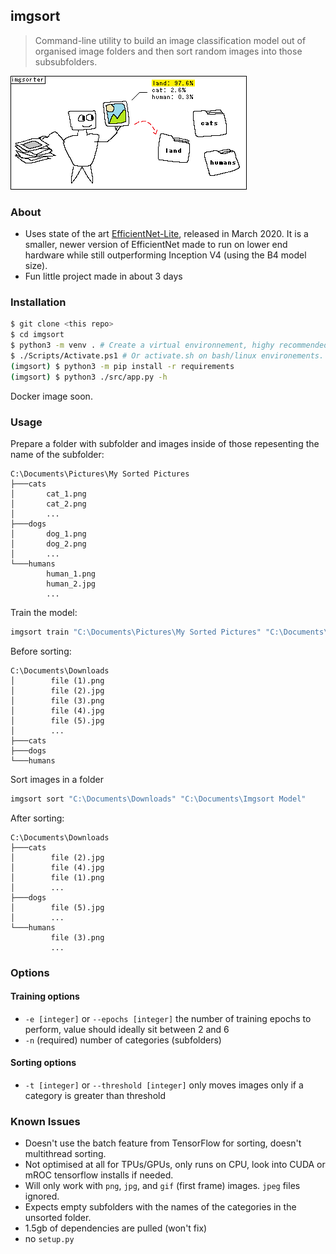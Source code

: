 ## imgsort
> Command-line utility to build an image classification model out of organised image folders and then sort random images into those subsubfolders.

![cute crudely made drawing depicting a robot as a personification of imgsorter, sorting an image of a landscape](./imgsorter.png)

### About

- Uses state of the art [EfficientNet-Lite](https://blog.tensorflow.org/2020/03/higher-accuracy-on-vision-models-with-efficientnet-lite.html), released in March 2020. It is a smaller, newer version of EfficientNet made to run on lower end hardware while still outperforming Inception V4 (using the B4 model size).
- Fun little project made in about 3 days

### Installation

```bash
$ git clone <this repo>
$ cd imgsort
$ python3 -m venv . # Create a virtual environnement, highy recommended unless you want 1.5gb of libraries in your global environment.
$ ./Scripts/Activate.ps1 # Or activate.sh on bash/linux environements.
(imgsort) $ python3 -m pip install -r requirements
(imgsort) $ python3 ./src/app.py -h
```

Docker image soon.

### Usage

Prepare a folder with subfolder and images inside of those repesenting the name of the subfolder:

```
C:\Documents\Pictures\My Sorted Pictures
├───cats
│       cat_1.png
│       cat_2.png
│       ...
├───dogs
│       dog_1.png
│       dog_2.png
│       ...
└───humans
        human_1.png
        human_2.jpg
        ...
```

Train the model:

```bash
imgsort train "C:\Documents\Pictures\My Sorted Pictures" "C:\Documents\Imgsort Model" -n 3
```

Before sorting:

```
C:\Documents\Downloads
│        file (1).png
│        file (2).jpg
│        file (3).png
│        file (4).jpg
│        file (5).jpg
│        ...
├───cats
├───dogs
└───humans
```

Sort images in a folder 

```bash
imgsort sort "C:\Documents\Downloads" "C:\Documents\Imgsort Model"
```

After sorting:

```
C:\Documents\Downloads
├───cats
│        file (2).jpg
│        file (4).jpg
│        file (1).png
│        ...
├───dogs
│        file (5).jpg
│        ...
└───humans
         file (3).png
         ...
```

### Options

#### Training options

- `-e [integer]` or `--epochs [integer]` the number of training epochs to perform, value should ideally sit between 2 and 6
- `-n` (required) number of categories (subfolders)

#### Sorting options

- `-t [integer]` or `--threshold [integer]` only moves images only if a category is greater than threshold

### Known Issues
- Doesn't use the batch feature from TensorFlow for sorting, doesn't multithread sorting.
- Not optimised at all for TPUs/GPUs, only runs on CPU, look into CUDA or mROC tensorflow installs if needed.
- Will only work with `png`, `jpg`, and `gif` (first frame) images. `jpeg` files ignored.
- Expects empty subfolders with the names of the categories in the unsorted folder.
- 1.5gb of dependencies are pulled (won't fix)
- no `setup.py`